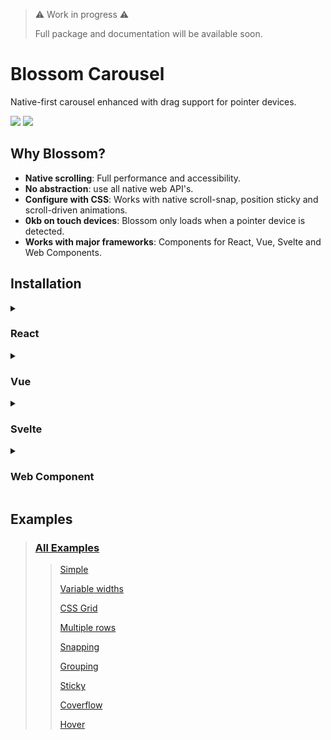 > ⚠️ Work in progress ⚠️
>
> Full package and documentation will be available soon.

# Blossom Carousel

Native-first carousel enhanced with drag support for pointer devices.

<p>
<a href="https://www.npmjs.com/package/embla-carousel"><img src="https://img.shields.io/npm/v/@blossom-carousel/core.svg?color=%23c1a8e2"></a>
<a href="https://bundlephobia.com/result?p=embla-carousel@latest"><img src="https://img.shields.io/bundlephobia/minzip/@blossom-carousel/core?color=%238ab4f8&label=gzip%20size"></a>
</p>

## Why Blossom?

- **Native scrolling**: Full performance and accessibility.
- **No abstraction**: use all native web API's.
- **Configure with CSS**: Works with native scroll-snap, position sticky and scroll-driven animations.
- **0kb on touch devices**: Blossom only loads when a pointer device is detected.
- **Works with major frameworks**: Components for React, Vue, Svelte and Web Components.

## Installation

<details>
<summary>

### React

</summary>

[React Docs](./packages/react)

```bash
npm install @blossom-carousel/react
```

</details>

<details>
<summary>

### Vue

</summary>

[Vue Docs](./packages/vue)

```bash
npm install @blossom-carousel/vue
```

</details>

<details>
<summary>

### Svelte

</summary>

[Svelte Docs](./packages/svelte)

```bash
npm install @blossom-carousel/svelte
```

</details>

<details>
<summary>

### Web Component

</summary>

[Web Component Docs](./packages/web)

```bash
npm install @blossom-carousel/web
```

</details>

## Examples

> ### [All Examples](https://www.blossom-carousel.com/examples)
>
> > [Simple](https://www.blossom-carousel.com/examples/simple)
> >
> > [Variable widths](https://www.blossom-carousel.com/examples/variable-widths)
> >
> > [CSS Grid](https://www.blossom-carousel.com/examples/css-grid)
> >
> > [Multiple rows](https://www.blossom-carousel.com/examples/multiple-rows)
> >
> > [Snapping](https://www.blossom-carousel.com/examples/snapping)
> >
> > [Grouping](https://www.blossom-carousel.com/examples/grouping)
> >
> > [Sticky](https://www.blossom-carousel.com/examples/sticky)
> >
> > [Coverflow](https://www.blossom-carousel.com/examples/coverflow)
> >
> > [Hover](https://www.blossom-carousel.com/examples/hover)
